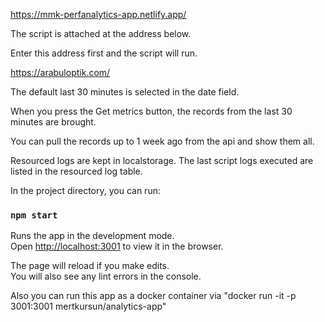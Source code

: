 https://mmk-perfanalytics-app.netlify.app/

The script is attached at the address below.

Enter this address first and the script will run.

https://arabuloptik.com/

The default last 30 minutes is selected in the date field.

When you press the Get metrics button, the records from the last 30 minutes are brought.

You can pull the records up to 1 week ago from the api and show them all.

Resourced logs are kept in localstorage. The last script logs executed are listed in the resourced log table.

In the project directory, you can run:

### `npm start`

Runs the app in the development mode.<br />
Open [http://localhost:3001](http://localhost:3001) to view it in the browser.

The page will reload if you make edits.<br />
You will also see any lint errors in the console.

Also you can run this app as a docker container via "docker run -it -p 3001:3001 mertkursun/analytics-app"
